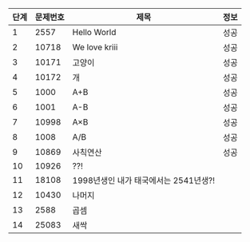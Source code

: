 | 단계  | 문제번호  |제목| 정보  | 
|---|---|---|---|
| 1  | 2557 |Hello World| 성공  |  
| 2  | 10718 |We love kriii| 성공  |  
| 3  | 10171 |고양이| 성공  |   
| 4  | 10172 |개| 성공  |   
| 5  | 1000 |A+B| 성공  |   
| 6  | 1001 |A-B|성공   |   
| 7  | 10998 |	A×B| 성공  |   
| 8  | 1008 |	A/B| 성공  |   
| 9  | 10869 |사칙연산|성공   |   
| 10  | 10926 |??!|   |  
| 11  | 18108|1998년생인 내가 태국에서는 2541년생?!	|   |  
| 12  | 10430 |나머지|   |  
| 13  | 2588 |곱셈|   |  
| 14  | 25083 |새싹|   |  
